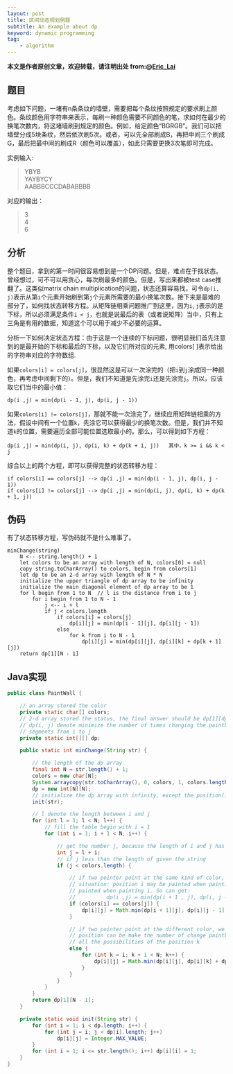 ```yaml
---
layout: post
title: 区间动态规划例题
subtitle: An example about dp
keyword: dynamic programming
tag:
    - algorithm
---
```


**本文是作者原创文章，欢迎转载，请注明出处 from:@[Eric_Lai](http://laihaotao.github.io)**

## 题目

考虑如下问题，一堵有n条条纹的墙壁，需要把每个条纹按照规定的要求刷上颜色。条纹颜色用字符串来表示，每刷一种颜色需要不同颜色的笔，求如何在最少的换笔次数内，将这堵墙刷到规定的颜色。例如，给定颜色“BGRGB”。我们可以把墙壁分成5块条纹，然后依次刷5次。或者，可以先全部刷成B，再把中间三个刷成G，最后把最中间的刷成R（颜色可以覆盖），如此只需要更换3次笔即可完成。

实例输入:

> YBYB  
> YAYBYCY  
> AABBBCCCDABABBBB

对应的输出：

> 3  
> 4  
> 6

## 分析

整个题目，拿到的第一时间很容易想到是一个DP问题。但是，难点在于找状态。曾经想过，可不可以用贪心，每次刷最多的颜色。但是，写出来都被test case推翻了。这类似matrix chain multiplication的问题，状态还算容易找，可令`dp(i, j)`表示从第`i`个元素开始刷到第`j`个元素所需要的最小换笔次数。接下来是最难的部分了，如何找状态转移方程。从矩阵链相乘问题推广到这里，因为`i`, `j`表示的是下标，所以必须满足条件`i < j`，也就是说最后的表（或者说矩阵）当中，只有上三角是有用的数据，知道这个可以用于减少不必要的运算。

分析一下如何决定状态方程：由于这是一个连续的下标问题，很明显我们首先注意到的是最开始的下标和最后的下标，以及它们所对应的元素, 用colors[ ]表示给出的字符串对应的字符数组.

如果`colors[i] = colors[j]`，很显然这是可以一次涂完的（把`i`到`j`涂成同一种颜色，再考虑中间剩下的）。但是，我们不知道是先涂完`i`还是先涂完`j`。所以，应该取它们当中的最小值：

    dp(i ,j) = min(dp(i - 1, j), dp(i, j - 1))

如果`colors[i] != colors[j]`，那就不能一次涂完了，继续应用矩阵链相乘的方法，假设中间有一个位置`k`，先涂它可以获得最少的换笔次数。但是，我们并不知道`k`的位置，需要遍历全部可能位置选取最小的。那么，可以得到如下方程：

    dp(i ,j) = min(dp(i, j), dp(i, k) + dp(k + 1, j))   其中，k >= i && k < j

综合以上的两个方程，即可以获得完整的状态转移方程：

    if colors[i] == colors[j] --> dp(i ,j) = min(dp(i - 1, j), dp(i, j - 1))
    if colors[i] != colors[j] --> dp(i ,j) = min(dp(i, j), dp(i, k) + dp(k + 1, j))

## 伪码

有了状态转移方程，写伪码就不是什么难事了。

```
minChange(string)
    N <-- string.length() + 1
    let colors to be an array with length of N, colors[0] = null
    copy string.toCharArray() to colors, begin from colors[1]
    let dp to be an 2-d array with length of N * N
    initialize the upper triangle of dp array to be infinity
    initialize the main diagonal element of dp array to be 1
    for l begin from 1 to N  // l is the distance from i to j
        for i begin from 1 to N - 1
            j <-- i + l
            if j < colors.length
                if colors[i] = colors[j]
                    dp[i][j] = min(dp[i - 1][j], dp[i][j - 1])
                else
                    for k from i to N - 1
                        dp[i][j] = min(dp[i][j], dp[i][k] + dp[k + 1][j])
    return dp[1][N - 1]
```

## Java实现

```java
public class PaintWall {

    // an array stored the color
    private static char[] colors;
    // 2-d array stored the status, the final answer should be dp[1][dp.length - 1] (right corner)
    // dp(i, j) denote minimize the number of times changing the paintbrush while drawing the
    // segments from i to j
    private static int[][] dp;

    public static int minChange(String str) {

        // the length of the dp array
        final int N = str.length() + 1;
        colors = new char[N];
        System.arraycopy(str.toCharArray(), 0, colors, 1, colors.length - 1);
        dp = new int[N][N];
        // initialize the dp array with infinity, except the position(i, i) with number 1
        init(str);

        // l denote the length between i and j
        for (int l = 1; l < N; l++) {
            // fill the table begin with i = 1
            for (int i = 1; i + 1 < N; i++) {

                // get the number j, because the length of i and j has been defined as l
                int j = l + i;
                // if j less than the length of given the string
                if (j < colors.length) {

                    // if two pointer point at the same kind of color, choose the min of two
                    // situation: position i may be painted when painting j, or position j may be
                    // painted when painting i. So can get:
                    //          dp(i ,j) = min(dp(i + 1 , j), dp(i, j - 1))
                    if (colors[i] == colors[j]) {
                        dp[i][j] = Math.min(dp[i + 1][j], dp[i][j - 1]);
                    }

                    // if two pointer point at the different color, we assume that there is a k
                    // position can be make the number of change paintbrush minimum. Try
                    // all the possibilities of the position k
                    else {
                        for (int k = i; k + 1 < N; k++) {
                            dp[i][j] = Math.min(dp[i][j], dp[i][k] + dp[k + 1][j]);
                        }
                    }
                }
            }
        }
        return dp[1][N - 1];
    }

    private static void init(String str) {
        for (int i = 1; i < dp.length; i++) {
            for (int j = i; j < dp[i].length; j++)
                dp[i][j] = Integer.MAX_VALUE;
        }
        for (int i = 1; i <= str.length(); i++) dp[i][i] = 1;
    }
}
```